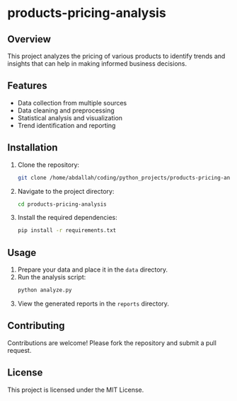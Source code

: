 # products-pricing-analysis
## Overview

This project analyzes the pricing of various products to identify trends and insights that can help in making informed business decisions.

## Features

- Data collection from multiple sources
- Data cleaning and preprocessing
- Statistical analysis and visualization
- Trend identification and reporting

## Installation

1. Clone the repository:
    ```bash
    git clone /home/abdallah/coding/python_projects/products-pricing-analysis
    ```
2. Navigate to the project directory:
    ```bash
    cd products-pricing-analysis
    ```
3. Install the required dependencies:
    ```bash
    pip install -r requirements.txt
    ```

## Usage

1. Prepare your data and place it in the `data` directory.
2. Run the analysis script:
    ```bash
    python analyze.py
    ```
3. View the generated reports in the `reports` directory.

## Contributing

Contributions are welcome! Please fork the repository and submit a pull request.

## License

This project is licensed under the MIT License.